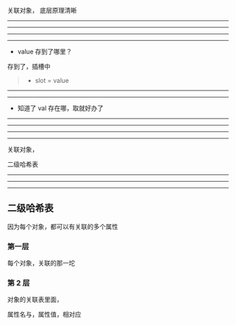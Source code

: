 关联对象， 底层原理清晰


<hr>


<hr>


<hr>


<hr>


* value 存到了哪里？

存到了，插槽中

> * slot = value


<hr>


<hr>




* 知道了 val 存在哪，取就好办了



<hr>


<hr>





<hr>


<hr>



关联对象，


二级哈希表


<hr>





<hr>


<hr>




## 二级哈希表



因为每个对象，都可以有关联的多个属性



### 第一层


每个对象，关联的那一坨

### 第 2 层


对象的关联表里面，


属性名与，属性值，相对应
